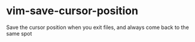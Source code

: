 # vim-save-cursor-position

Save the cursor position when you exit files, and always come back to the same spot
